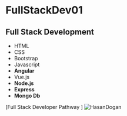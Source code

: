 # FullStackDev01

## Full Stack Development

- HTML
- CSS
- Bootstrap
- Javascript
- **Angular**
- Vue.js
- **Node.js**
- **Express**
- **Mongo Db**

[Full Stack Developer Pathway ]
![HasanDogan](https://unsplash.com/photos/m_HRfLhgABo)
